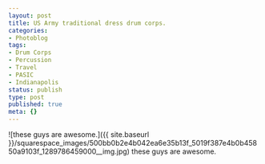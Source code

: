 ```yaml
---
layout: post
title: US Army traditional dress drum corps.
categories:
- Photoblog
tags:
- Drum Corps
- Percussion
- Travel
- PASIC
- Indianapolis
status: publish
type: post
published: true
meta: {}
---
```


![these guys are awesome.]({{ site.baseurl }}/squarespace_images/500bb0b2e4b042ea6e35b13f_5019f387e4b0b45850a9103f_1289786459000__img.jpg) these guys are awesome.
